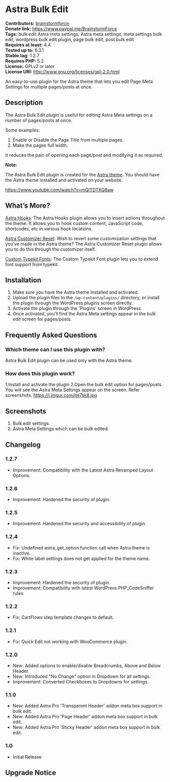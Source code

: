 # Astra Bulk Edit #
**Contributors:** [brainstormforce](https://profiles.wordpress.org/brainstormforce)  
**Donate link:** https://www.paypal.me/BrainstormForce  
**Tags:** bulk edit Astra meta settings, Astra meta settings, meta settings bulk edit, wordpress bulk edit plugin, page bulk edit, post bulk edit  
**Requires at least:** 4.4  
**Tested up to:** 6.3.1  
**Stable tag:** 1.2.7  
**Requires PHP:** 5.2  
**License:** GPLv2 or later  
**License URI:** http://www.gnu.org/licenses/gpl-2.0.html  

An easy-to-use plugin for the Astra theme that lets you edit Page Meta Settings for multiple pages/posts at once.

## Description ##

The Astra Bulk Edit plugin is useful for editing Astra Meta settings on a number of pages/posts at once.

Some examples:
1. Enable or Disable the Page Title from multiple pages.
2. Make the pages full width.

It reduces the pain of opening each page/post and modifying it as required.

<strong>Note:</strong>

The Astra Bulk Edit plugin is created for the <a href="https://wpastra.com/?utm_source=wp-repo&utm_campaign=astra-bulk-edit&utm_medium=description">Astra theme</a>. You should have the Astra theme installed and activated on your website.

https://www.youtube.com/watch?v=mQlTDTXQ8aw

## What’s More? ##

<a href="https://www.brainstormforce.com/go/astra-hooks/?utm_source=wp-repo&utm_campaign=astra-bulk-edit&utm_medium=plugins">Astra Hooks</a>: The Astra Hooks plugin allows you to insert actions throughout the theme. It allows you to hook custom content, JavaScript code, shortcodes, etc in various hook locations.

<a href="https://www.brainstormforce.com/go/astra-customizer-reset/?utm_source=wp-repo&utm_campaign=astra-bulk-edit&utm_medium=plugins">Astra Customizer Reset</a>: Wish to revert some customization settings that you’ve made in the Astra theme? The Astra Customizer Reset plugin allows you to do this through the customizer itself.

<a href="https://www.brainstormforce.com/go/custom-typekit-fonts/?utm_source=wp-repo&utm_campaign=astra-bulk-edit&utm_medium=plugins">Custom Typekit Fonts</a>: The Custom Typekit Font plugin lets you to extend font support from typekit.


## Installation ##

1. Make sure you have the Astra theme installed and activated.
2. Upload the plugin files to the `/wp-content/plugins/` directory, or install the plugin through the WordPress plugins screen directly.
3. Activate the plugin through the 'Plugins' screen in WordPress.
4. Once activated, you’ll find the Astra Meta settings appear in the bulk edit screen for pages/posts.

## Frequently Asked Questions ##

### Which theme can I use this plugin with? ###

Astra Bulk Edit plugin can be used only with the Astra theme.

### How does this plugin work? ###

1.Install and activate the plugin
2.Open the bulk edit option for pages/posts. You will see the Astra Meta Settings appear on the screen. Refer screenshots. <a href="https://i.imgur.com/jte7sk8.jpg">https://i.imgur.com/jte7sk8.jpg</a>

## Screenshots ##
1. Bulk edit settings.
2. Astra Meta Settings which can be bulk edited.


## Changelog ##

### 1.2.7 ###
- Improvement: Compatibility with the Latest Astra Revamped Layout Options.

### 1.2.6 ###
- Improvement: Hardened the security of plugin.

### 1.2.5 ###
- Improvement: Hardened the security and accessibility of plugin.

### 1.2.4 ###
- Fix: Undefined astra_get_option function call when Astra theme is inactive.
- Fix: White label settings does not get applied for the theme name.

### 1.2.3 ###
- Improvement: Hardened the security of plugin.
- Improvement: Compatibility with latest WordPress PHP_CodeSniffer rules

### 1.2.2 ###
- Fix: CartFlows step template changes to default.

### 1.2.1 ###
- Fix: Quick Edit not working with WooCommerce plugin.

### 1.2.0 ###
- New: Added options to enable/disable Breadcrumbs, Above and Below Header.
- New: Introduced "No Change" option in Dropdown for all settings.
- Improvement: Converted Checkboxes to Dropdowns for settings.

### 1.1.0 ###
* New: Added Astra Pro 'Transparent Header' addon meta box support in bulk edit.
* New: Added Astra Pro 'Page Header' addon meta box support in bulk edit.
* New: Added Astra Pro 'Sticky Header' addon meta box support in bulk edit.

### 1.0 ###
* Initial Release
## Upgrade Notice ##
